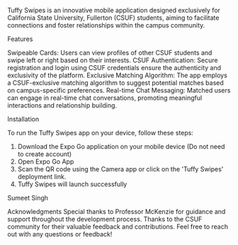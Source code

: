 <h1Tuffy Swipes>

Tuffy Swipes is an innovative mobile application designed exclusively for California State University, Fullerton (CSUF) students, aiming to facilitate connections and foster relationships within the campus community.

Features

Swipeable Cards: Users can view profiles of other CSUF students and swipe left or right based on their interests.
CSUF Authentication: Secure registration and login using CSUF credentials ensure the authenticity and exclusivity of the platform.
Exclusive Matching Algorithm: The app employs a CSUF-exclusive matching algorithm to suggest potential matches based on campus-specific preferences.
Real-time Chat Messaging: Matched users can engage in real-time chat conversations, promoting meaningful interactions and relationship building.

Installation

To run the Tuffy Swipes app on your device, follow these steps:
1. Download the Expo Go application on your mobile device (Do not need to create account)
2. Open Expo Go App
3. Scan the QR code using the Camera app or click on the 'Tuffy Swipes' deployment link.
4. Tuffy Swipes will launch successfully
   
Sumeet Singh


Acknowledgments
Special thanks to Professor McKenzie for guidance and support throughout the development process.
Thanks to the CSUF community for their valuable feedback and contributions.
Feel free to reach out with any questions or feedback!
